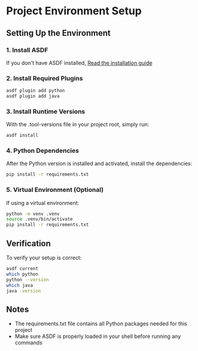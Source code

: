 # Project Environment Setup


## Setting Up the Environment

### 1. Install ASDF
If you don't have ASDF installed, [Read the installation guide](asdf.md)

### 2. Install Required Plugins
```bash
asdf plugin add python
asdf plugin add java
```

### 3. Install Runtime Versions
With the .tool-versions file in your project root, simply run:
```bash
asdf install
```

### 4. Python Dependencies
After the Python version is installed and activated, install the dependencies:
```bash
pip install -r requirements.txt
```

### 5. Virtual Environment (Optional)
If using a virtual environment:
```bash
python -m venv .venv
source .venv/bin/activate
pip install -r requirements.txt
```

## Verification
To verify your setup is correct:
```bash
asdf current
which python
python --version
which java
java -version
```

## Notes
- The requirements.txt file contains all Python packages needed for this project
- Make sure ASDF is properly loaded in your shell before running any commands